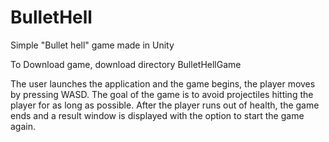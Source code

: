 # BulletHell
Simple "Bullet hell" game made in Unity 


To Download game, download directory BulletHellGame

The user launches the application and the game begins, the player moves by pressing WASD. 
The goal of the game is to avoid projectiles hitting the player for as long as possible. 
After the player runs out of health, the game ends and a result window is displayed with the option to start the game again.

